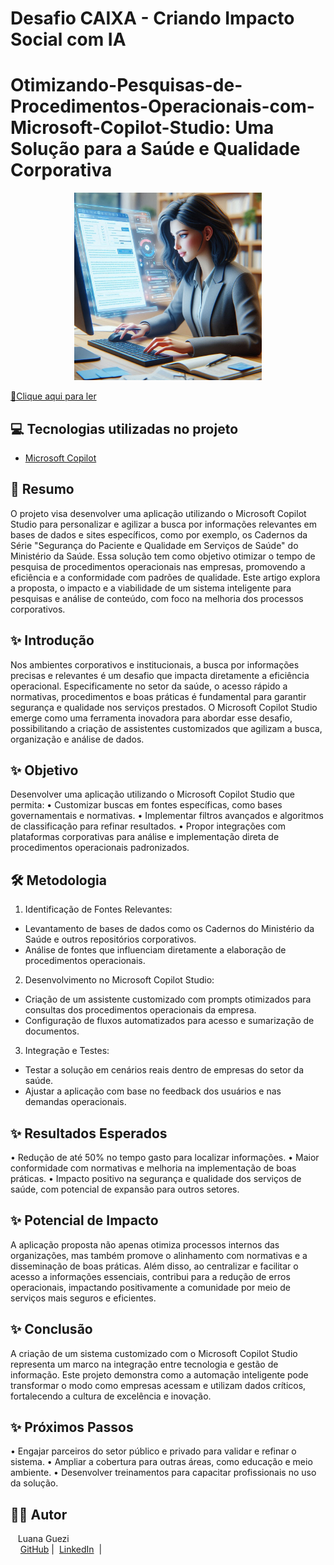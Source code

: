 # Desafio CAIXA - Criando Impacto Social com IA

# Otimizando-Pesquisas-de-Procedimentos-Operacionais-com-Microsoft-Copilot-Studio: Uma Solução para a Saúde e Qualidade Corporativa 

<p align="center">
    <img width="300" src="https://github.com/Luana-Guezi/Otimizando-Pesquisas-de-Procedimentos-Operacionais-com-Microsoft-Copilot-Studio/blob/main/imagem_capa.jpg">
</p>

<a href="Otimizando_Pesquisas_de_Procedimentos_Operacionais_com_Microsoft_Copilot_Studio.pdf"> 📕Clique aqui para ler</a>


## 💻 Tecnologias utilizadas no projeto

- [Microsoft Copilot](https://www.microsoft.com/pt-br/microsoft-copilot/personal-ai-assistant) 

## 🧠 Resumo

O projeto visa desenvolver uma aplicação utilizando o Microsoft Copilot Studio para personalizar e agilizar a busca por informações relevantes em bases de dados e sites específicos, como por exemplo, os Cadernos da Série "Segurança do Paciente e Qualidade em Serviços de Saúde" do Ministério da Saúde.
Essa solução tem como objetivo otimizar o tempo de pesquisa de procedimentos operacionais nas empresas, promovendo a eficiência e a conformidade com padrões de qualidade. 
Este artigo explora a proposta, o impacto e a viabilidade de um sistema inteligente para pesquisas e análise de conteúdo, com foco na melhoria dos processos corporativos.

## ✨ Introdução

Nos ambientes corporativos e institucionais, a busca por informações precisas e relevantes é um desafio que impacta diretamente a eficiência operacional.
Especificamente no setor da saúde, o acesso rápido a normativas, procedimentos e boas práticas é fundamental para garantir segurança e qualidade nos serviços prestados. 
O Microsoft Copilot Studio emerge como uma ferramenta inovadora para abordar esse desafio, possibilitando a criação de assistentes customizados que agilizam a busca, organização e análise de dados.

## ✨ Objetivo

Desenvolver uma aplicação utilizando o Microsoft Copilot Studio que permita:
•	Customizar buscas em fontes específicas, como bases governamentais e normativas.
•	Implementar filtros avançados e algoritmos de classificação para refinar resultados.
•	Propor integrações com plataformas corporativas para análise e implementação direta de procedimentos operacionais padronizados.

## 🛠️ Metodologia

1.	Identificação de Fontes Relevantes:
   - Levantamento de bases de dados como os Cadernos do Ministério da Saúde e outros repositórios corporativos.
   - Análise de fontes que influenciam diretamente a elaboração de procedimentos operacionais.
2.	Desenvolvimento no Microsoft Copilot Studio:
   - Criação de um assistente customizado com prompts otimizados para consultas dos procedimentos operacionais da empresa.
   - Configuração de fluxos automatizados para acesso e sumarização de documentos.
3.	Integração e Testes:
   - Testar a solução em cenários reais dentro de empresas do setor da saúde.
   - Ajustar a aplicação com base no feedback dos usuários e nas demandas operacionais.

## ✨ Resultados Esperados

•	Redução de até 50% no tempo gasto para localizar informações.
•	Maior conformidade com normativas e melhoria na implementação de boas práticas.
•	Impacto positivo na segurança e qualidade dos serviços de saúde, com potencial de expansão para outros setores.

## ✨ Potencial de Impacto

A aplicação proposta não apenas otimiza processos internos das organizações, mas também promove o alinhamento com normativas e a disseminação de boas práticas. 
Além disso, ao centralizar e facilitar o acesso a informações essenciais, contribui para a redução de erros operacionais, impactando positivamente a comunidade por meio de serviços mais seguros e eficientes.

## ✨ Conclusão

A criação de um sistema customizado com o Microsoft Copilot Studio representa um marco na integração entre tecnologia e gestão de informação. 
Este projeto demonstra como a automação inteligente pode transformar o modo como empresas acessam e utilizam dados críticos, fortalecendo a cultura de excelência e inovação.

## ✨ Próximos Passos

•	Engajar parceiros do setor público e privado para validar e refinar o sistema.
•	Ampliar a cobertura para outras áreas, como educação e meio ambiente.
•	Desenvolver treinamentos para capacitar profissionais no uso da solução.

## 👨‍💻 Autor
     
<p>&nbsp&nbsp&nbspLuana Guezi<br>
    &nbsp&nbsp&nbsp
    <a href="https://github.com/luanaguezi">
    GitHub</a>&nbsp;|&nbsp;
    <a href="https://www.linkedin.com/in/luana-costa-soares-guezi-003767243?utm_source=share&utm_campaign=share_via&utm_content=profile&utm_medium=android_app
">LinkedIn</a>
&nbsp;|&nbsp;
    <a href="https://www.instag
